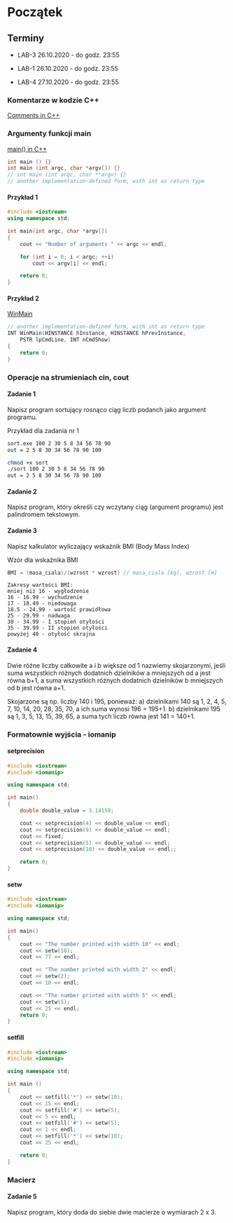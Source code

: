 # Początek

## Terminy
- LAB-3 26.10.2020 - do godz. 23:55
- LAB-1 26.10.2020 - do godz. 23:55

- LAB-4 27.10.2020 - do godz. 23:55


### Komentarze w kodzie C++
[Comments in C++](https://en.cppreference.com/w/cpp/comment)

### Argumenty funkcji main
[main() in C++](https://en.cppreference.com/w/cpp/language/main_function)

```cpp
int main () {}
int main (int argc, char *argv[]) {}
// int main (int argc, char **argv) {}
// another implementation-defined form, with int as return type	
```
#### Przykład 1
```cpp
#include <iostream>
using namespace std;

int main(int argc, char *argv[])
{
    cout << "Number of arguments " << argc << endl;

    for (int i = 0; i < argc; ++i)
        cout << argv[i] << endl;

    return 0;
}
```
#### Przykład 2

[WinMain](https://docs.microsoft.com/en-us/windows/win32/learnwin32/winmain--the-application-entry-point)

```cpp
// another implementation-defined form, with int as return type
INT WinMain(HINSTANCE hInstance, HINSTANCE hPrevInstance,
    PSTR lpCmdLine, INT nCmdShow)
{
    return 0;
}
```
### Operacje na strumieniach cin, cout

#### Zadanie 1
Napisz program sortujący rosnąco ciąg liczb podanch jako argument programu.

Przykład dla zadania nr 1
```sh
sort.exe 100 2 30 5 8 34 56 78 90
out = 2 5 8 30 34 56 78 90 100

chmod +x sort
./sort 100 2 30 5 8 34 56 78 90
out = 2 5 8 30 34 56 78 90 100
```
#### Zadanie 2
Napisz program, który określi czy wczytany ciąg (argument programu) jest palindromem tekstowym.

#### Zadanie 3
Napisz kalkulator wyliczający wskaźnik BMI (Body Mass Index)

Wzór dla wskaźnika BMI

```cpp
BMI = (masa_ciala)/(wzrost * wzrost) // masa_ciala [kg], wzrost [m]
```


```
Zakresy wartości BMI:
mniej niż 16 - wygłodzenie
16 - 16.99 - wychudzenie
17 - 18.49 - niedowaga
18.5 - 24.99 - wartość prawidłowa
25 - 29.99 - nadwaga
30 - 34.99 - I stopień otyłości
35 - 39.99 - II stopień otyłości
powyżej 40 - otyłość skrajna
```

#### Zadanie 4
Dwie różne liczby całkowite a i b większe od 1 nazwiemy skojarzonymi, 
jeśli suma wszystkich różnych dodatnich dzielników a mniejszych od a jest równa b+1, 
a suma wszystkich różnych dodatnich dzielników b mniejszych od b jest równa a+1.

Skojarzone są np. liczby 140 i 195, ponieważ:
a) dzielnikami 140 są 1, 2, 4, 5, 7, 10, 14, 20, 28, 35, 70, a ich suma wynosi 196 = 195+1.
b) dzielnikami 195 są 1, 3, 5, 13, 15, 39, 65, a suma tych liczb równa jest 141 = 140+1. 

### Formatownie wyjścia - iomanip

#### setprecision

```cpp
#include <iostream>     
#include <iomanip>      

using namespace std;

int main()
{
    double double_value = 3.14159;

    cout << setprecision(4) << double_value << endl;
    cout << setprecision(9) << double_value << endl;
    cout << fixed;
    cout << setprecision(5) << double_value << endl;
    cout << setprecision(10) << double_value << endl;;

    return 0;
}
```

#### setw

```cpp
#include <iostream>
#include <iomanip>

using namespace std;

int main()
{
    cout << "The number printed with width 10" << endl;
    cout << setw(10);
    cout << 77 << endl;

    cout << "The number printed with width 2" << endl;
    cout << setw(2);
    cout << 10 << endl;

    cout << "The number printed with width 5" << endl;
    cout << setw(5);
    cout << 25 << endl;
    return 0;
}
```

#### setfill

```cpp
#include <iostream>     
#include <iomanip> 

using namespace std;

int main () 
{
    cout << setfill('*') << setw(10);
    cout << 15 << endl;
    cout << setfill('#') << setw(5);
    cout << 5 << endl;
    cout << setfill('#') << setw(5);
    cout << 1 << endl;
    cout << setfill('*') << setw(10);
    cout << 25 << endl;

    return 0;
}
```


### Macierz

#### Zadanie 5
Napisz program, który doda do siebie dwie macierze o wymiarach 2 x 3.





